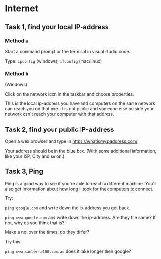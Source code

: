 # Internet

## Task 1, find your local IP-address

### Method a

Start a command prompt or the terminal in visual studio code.

Type: `ipconfig` (windows), `ifconfig` (mac/linux)

### Method b

(Windows)

Click on the network icon in the taskbar and choose properties.

This is the local ip-address you have and computers on the same network can reach you on that one. It is not public and someone else outside your network can't reach your computer with that address.

## Task 2, find your public IP-address

Open a web browser and type in https://whatismyipaddress.com/

Your address should be in the blue box. (With some additional information, like your ISP, City and so on.)

## Task 3, Ping

Ping is a good way to see if you're able to reach a different machine. You'll also get information about how long it took for the computers to connect.

Try:

`ping google.com` and write down the ip-address you get back.

`ping www.google.com` and write down the ip-address. Are they the same? If not, why do you think that is?

Make a not over the times, do they differ?

Try this:

`ping www.canberra100.com.au` does it take longer then google?
